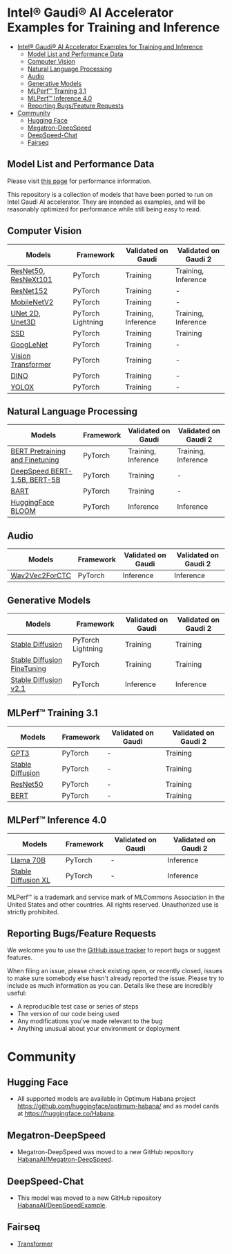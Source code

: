 # Intel® Gaudi® AI Accelerator Examples for Training and Inference

- [Intel® Gaudi® AI Accelerator Examples for Training and Inference](#intel-gaudi-ai-accelerator-examples-for-training-and-inference)
  - [Model List and Performance Data](#model-list-and-performance-data)
  - [Computer Vision](#computer-vision)
  - [Natural Language Processing](#natural-language-processing)
  - [Audio](#audio)
  - [Generative Models](#generative-models)
  - [MLPerf™ Training 3.1](#mlperf-training-31)
  - [MLPerf™ Inference 4.0](#mlperf-inference-40)
  - [Reporting Bugs/Feature Requests](#reporting-bugsfeature-requests)
- [Community](#community)
  - [Hugging Face](#hugging-face)
  - [Megatron-DeepSpeed](#megatron-deepspeed)
  - [DeepSpeed-Chat](#deepspeed-chat)
  - [Fairseq](#fairseq)

## Model List and Performance Data

Please visit [this page](https://developer.habana.ai/resources/habana-training-models/#performance) for performance information.

This repository is a collection of models that have been ported to run on Intel Gaudi AI accelerator. They are intended as examples, and will be reasonably optimized for performance while still being easy to read.

## Computer Vision
| Models                                                                             | Framework         | Validated on Gaudi  | Validated on Gaudi 2 |
| ---------------------------------------------------------------------------------- | ----------------- | ------------------- | ------------------- |
| [ResNet50, ResNeXt101](PyTorch/computer_vision/classification/torchvision)         | PyTorch           | Training            | Training, Inference |
| [ResNet152](PyTorch/computer_vision/classification/torchvision)                    | PyTorch           | Training            | -                   |
| [MobileNetV2](PyTorch/computer_vision/classification/torchvision)                  | PyTorch           | Training            | -                   |
| [UNet 2D, Unet3D](PyTorch/computer_vision/segmentation/Unet)                       | PyTorch Lightning | Training, Inference | Training, Inference |
| [SSD](PyTorch/computer_vision/detection/mlcommons/SSD/ssd)                         | PyTorch           | Training            | Training            |
| [GoogLeNet](PyTorch/computer_vision/classification/torchvision)                    | PyTorch           | Training            | -                   |
| [Vision Transformer](PyTorch/computer_vision/classification/ViT)                   | PyTorch           | Training            | -                   |
| [DINO](PyTorch/computer_vision/classification/dino)                                | PyTorch           | Training            | -                   |
| [YOLOX](PyTorch/computer_vision/detection/yolox)                                   | PyTorch           | Training            | -                   |


## Natural Language Processing
| Models                                                                             | Framework  | Validated on Gaudi  | Validated on Gaudi 2 |
|------------------------------------------------------------------------------------| ---------- | ------------------- | ------------------- |
| [BERT Pretraining and Finetuning](PyTorch/nlp/bert)                                | PyTorch    | Training, Inference | Training, Inference |
| [DeepSpeed BERT-1.5B, BERT-5B](PyTorch/nlp/DeepSpeedExamples/deepspeed-bert)       | PyTorch    | Training            | -                   |
| [BART](PyTorch/nlp/BART/simpletransformers)                                        | PyTorch    | Training            | -                   |
| [HuggingFace BLOOM](PyTorch/nlp/bloom)                                             | PyTorch    | Inference           | Inference           |


## Audio
| Models                                             | Framework | Validated on Gaudi | Validated on Gaudi 2 |
| -------------------------------------------------- | --------- | ------------------ | ------------------- |
| [Wav2Vec2ForCTC](PyTorch/audio/wav2vec2/inference) | PyTorch   | Inference          | Inference           |

## Generative Models
| Models                                                                               | Framework         | Validated on Gaudi  | Validated on Gaudi 2 |
| ------------------------------------------------------------------------------------ | ----------------- | ------------------- | ------------------- |
| [Stable Diffusion](PyTorch/generative_models/stable-diffusion)                       | PyTorch Lightning | Training            | Training            |
| [Stable Diffusion FineTuning](PyTorch/generative_models/stable-diffusion-finetuning) | PyTorch           | Training            | Training            |
| [Stable Diffusion v2.1](PyTorch/generative_models/stable-diffusion-v-2-1)            | PyTorch           | Inference           | Inference           |

## MLPerf&trade; Training 3.1
| Models                                  | Framework  | Validated on Gaudi | Validated on Gaudi 2|
| --------------------------------------- | ---------- | ------------------ | ------------------- |
| [GPT3](MLPERF3.1/Training/benchmarks)     | PyTorch    | -                | Training            |
| [Stable Diffusion](MLPERF3.1/Training/benchmarks) | PyTorch | -           | Training            |
| [ResNet50](MLPERF3.1/Training/benchmarks) | PyTorch    | -                | Training            |
| [BERT](MLPERF3.1/Training/benchmarks)     | PyTorch    | -                | Training            |

## MLPerf&trade; Inference 4.0
| Models                                  | Framework  | Validated on Gaudi | Validated on Gaudi 2|
| --------------------------------------- | ---------- | ------------------ | ------------------- |
| [Llama 70B](MLPERF4.0/Inference/llama/) | PyTorch    | -                  | Inference           |
| [Stable Diffusion XL](MLPERF4.0/Inference/stable-diffusion-xl/) | PyTorch | - | Inference       |

MLPerf™ is a trademark and service mark of MLCommons Association in the United States and other countries. All rights reserved. Unauthorized use is strictly prohibited.

## Reporting Bugs/Feature Requests

We welcome you to use the [GitHub issue tracker](https://github.com/HabanaAI/Model-References/issues) to report bugs or suggest features.

When filing an issue, please check existing open, or recently closed, issues to make sure somebody else hasn't already
reported the issue. Please try to include as much information as you can. Details like these are incredibly useful:

* A reproducible test case or series of steps
* The version of our code being used
* Any modifications you've made relevant to the bug
* Anything unusual about your environment or deployment

# Community
## Hugging Face
* All supported models are available in Optimum Habana project https://github.com/huggingface/optimum-habana/ and as model cards at https://huggingface.co/Habana.

## Megatron-DeepSpeed
* Megatron-DeepSpeed was moved to a new GitHub repository [HabanaAI/Megatron-DeepSpeed](https://github.com/HabanaAI/Megatron-DeepSpeed).

## DeepSpeed-Chat
* This model was moved to a new GitHub repository [HabanaAI/DeepSpeedExample](https://github.com/HabanaAI/DeepSpeedExamples/tree/main/applications/DeepSpeed-Chat).

## Fairseq
* [Transformer](https://github.com/HabanaAI/fairseq)
